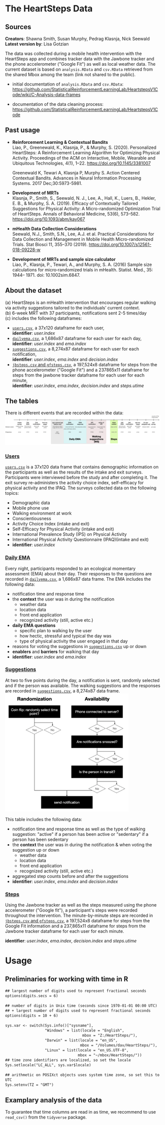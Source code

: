 # The HeartSteps Data

## Sources
**Creators**: Shawna Smith, Susan Murphy, Pedrag Klasnja, Nick Seewald  
**Latest version by**: Lisa Gotzian

The data was collected during a mobile health intervention with the HeartSteps app and combines tracker data with the Jawbone tracker and the phone accelerometer ("Google Fit") as well as local weather data.
The current dataset is based on `analysis.RData` and `csv.RData` retrieved from the shared Mbox among the team (link not shared to the public).

* initial documentation of `analysis.RData` and `csv.RData`: https://github.com/StatisticalReinforcementLearningLab/HeartstepsV1Code/wiki/C-Analysis-data-frames

* documentation of the data cleaning process: https://github.com/StatisticalReinforcementLearningLab/HeartstepsV1Code

## Past usage
* **Reinforcement Learning & Contextual Bandits**  
  Liao, P., Greenewald, K., Klasnja, P., & Murphy, S. (2020). Personalized HeartSteps: A Reinforcement Learning Algorithm for Optimizing Physical Activity. Proceedings of the ACM on Interactive, Mobile, Wearable and Ubiquitous Technologies, 4(1), 1–22. https://doi.org/10.1145/3381007

  Greenewald K, Tewari A, Klasnja P, Murphy S. Action Centered Contextual Bandits. Advances in Neural Information Processing Systems. 2017 Dec;30:5973-5981.

* **Development of MRTs**  
  Klasnja, P., Smith, S., Seewald, N. J., Lee, A., Hall, K., Luers, B., Hekler, E. B., & Murphy, S. A. (2019). Efficacy of Contextually Tailored Suggestions for Physical Activity: A Micro-randomized Optimization Trial of HeartSteps. Annals of Behavioral Medicine, 53(6), 573–582. https://doi.org/10.1093/abm/kay067

* **mHealth Data Collection Considerations**  
  Seewald, N.J., Smith, S.N., Lee, A.J. et al. Practical Considerations for Data Collection and Management in Mobile Health Micro-randomized Trials. Stat Biosci 11, 355–370 (2019). https://doi.org/10.1007/s12561-018-09228-w

* **Development of MRTs and sample size calculator**  
  Liao, P., Klasnja, P., Tewari, A., and Murphy, S. A. (2016) Sample size calculations for micro‐randomized trials in mHealth. Statist. Med., 35: 1944– 1971. doi: 10.1002sim.6847.



## About the dataset
(a) HeartSteps is an mHealth intervention that encourages regular walking via activity suggestions tailored to the individuals’ current context.  
(b) 6-week MRT with 37 participants, notifications sent 2-5 times/day  
(c) includes the following dataframes:
* [`users.csv`](https://github.com/LisaGotzian/HeartSteps/wiki/1.-users.csv), a 37x120 dataframe for each user,  
  **identifier**: *user.index*
* [`dailyema.csv`](https://github.com/LisaGotzian/HeartSteps/wiki/2.-dailyema.csv), a 1,686x87 dataframe for each user for each day,  
  **identifier**: *user.index* and *ema.index*
* [`suggestions.csv`](https://github.com/LisaGotzian/HeartSteps/wiki/3.-suggestions.csv), a 8,274x87 dataframe for each user for each notification,  
  **identifier**: *user.index*, *ema.index* and *decision.index*
* [`jbsteps.csv` and `gfsteps.csv`](https://github.com/LisaGotzian/HeartSteps/wiki/4.-jbsteps.csv-and-gfsteps.csv), a 197,524x8 dataframe for steps from the phone accelerometer ("Google Fit") and a 237865x11 dataframe for steps from the  jawbone tracker dataframe for each user for each minute,  
  **identifier**: *user.index*, *ema.index*, *decision.index* and *steps.utime*


## The tables
There is different events that are recorded within the data:
![plot](HeartStepsTimePoints.png)

### [Users](https://github.com/LisaGotzian/HeartSteps/wiki/1.-users.csv)
[`users.csv`](https://github.com/LisaGotzian/HeartSteps/wiki/1.-users.csv) is a 37x120 data frame that contains demographic information on the participants as well as the results of the intake and exit surveys. Participants were interviewed before the study and after completing it. The exit survey re-administers the activity choice index, self-efficacy for physical activity and the IPAQ. The surveys collected data on the following topics:
* Demographic data
* Mobile phone use
* Walking environment at work
* Conscientiousness
* Activity Choice Index (intake and exit)
* Self-Efficacy for Physical Activity (intake and exit)
* International Prevalence Study (IPS) on Physical Activity
* International Physical Activity Questionnaire (IPAQ)(intake and exit)
* **identifier**: *user.index*


### [Daily EMA](https://github.com/LisaGotzian/HeartSteps/wiki/2.-dailyema.csv)
Every night, participants responded to an ecological momentary assessment (EMA) about their day. Their responses to the questions are recorded in [`dailyema.csv`](https://github.com/LisaGotzian/HeartSteps/wiki/2.-dailyema.csv), a 1,686x87 data frame. The EMA includes the following data:
* notification time and response time
* the **context** the user was in during the notification
  * weather data
  * location data
  * front end application
  * recognized activity (still, active etc.)
* **daily EMA questions**
  * specific plan to walking by the user
  * how hectic, stressful and typical the day was
  * type of physical activity the user engaged in that day
* reasons for voting the suggestions in [`suggestions.csv`](https://github.com/LisaGotzian/HeartSteps/wiki/3.-suggestions.csv) up or down
* **enablers** and **barriers** for walking that day
* **identifier**: *user.index* and *ema.index*

### [Suggestions](https://github.com/LisaGotzian/HeartSteps/wiki/3.-suggestions.csv)
At two to five points during the day, a notification is sent, randomly selected and if the person was available. The walking suggestions and the responses are recorded in [`suggestions.csv`](https://github.com/LisaGotzian/HeartSteps/wiki/3.-suggestions.csv), a 8,274x87 data frame.  
<img src="notificationflowchart.png" alt="plot" width="400" >

This table includes the following data:
* notification time and response time as well as the type of walking suggestion: "active" if a person has been active or "sedentary" if a person has been sedentary 
* the **context** the user was in during the notification & when voting the suggestion up or down
  * weather data
  * location data
  * front end application
  * recognized activity (still, active etc.)
* aggregated step counts before and after the suggestions
* **identifier**: *user.index*, *ema.index* and *decision.index*

### [Steps](https://github.com/LisaGotzian/HeartSteps/wiki/4.-jbsteps.csv-and-gfsteps.csv)
Using the Jawbone tracker as well as the steps measured using the phone accelerometer ("Google fit"), a participant's steps were recorded throughout the intervention. The minute-by-minute steps are recorded in [`jbsteps.csv` and `gfsteps.csv`](https://github.com/LisaGotzian/HeartSteps/wiki/4.-jbsteps.csv-and-gfsteps.csv), a 197,524x8 dataframe for steps from the Google Fit information and a 237,865x11 dataframe for steps from the  Jawbone tracker dataframe for each user for each minute.  

**identifier**: *user.index*, *ema.index*, *decision.index* and *steps.utime*

# Usage
## Preliminaries for working with time in R

```
## largest number of digits used to represent fractional seconds
options(digits.secs = 6)

## number of digits in Unix time (seconds since 1970-01-01 00:00 UTC)
## + largest number of digits used to represent fractional seconds
options(digits = 10 + 6)

sys.var <- switch(Sys.info()["sysname"],
                  "Windows" = list(locale = "English",
                                   mbox = "Z:/HeartSteps/"),
                  "Darwin" = list(locale = "en_US",
                                  mbox = "/Volumes/dav/HeartSteps/"),
                  "Linux" = list(locale = "en_US.UTF-8",
                                 mbox = "~/mbox/HeartSteps/"))
## time zone identifiers are localized, so set the locale
Sys.setlocale("LC_ALL", sys.var$locale)

## arithmetic on POSIXct objects uses system time zone, so set this to UTC
Sys.setenv(TZ = "GMT")
```

## Examplary analysis of the data
To guarantee that time columns are read in as time, we recommend to use `read_csv()` from the `tidyverse` package.

